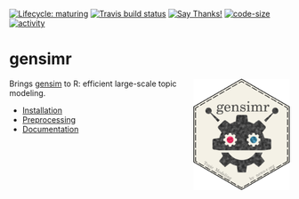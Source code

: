 
<!-- README.md is generated from README.Rmd. Please edit that file -->
<!-- badges: start -->
[![Lifecycle: maturing](https://img.shields.io/badge/lifecycle-maturing-blue.svg)](https://www.tidyverse.org/lifecycle/#maturing) [![Travis build status](https://travis-ci.org/news-r/gensimr.svg?branch=master)](https://travis-ci.org/news-r/gensimr) [![Say Thanks!](https://img.shields.io/badge/Say%20Thanks-!-1EAEDB.svg)](https://saythanks.io/to/JohnCoene) [![code-size](https://img.shields.io/github/languages/code-size/news-r/gensimr.svg)](https://github.com/news-r/gensimr) [![activity](https://img.shields.io/github/last-commit/news-r/gensimr.svg)](https://github.com/news-r/gensimr) <!-- badges: end -->

gensimr
=======

<img src="./man/figures/logo.png" height="200" align="right" />

Brings [gensim](https://radimrehurek.com/gensim) to R: efficient large-scale topic modeling.

-   [Installation](https://gensimr.news-r.org/articles/installation.html)
-   [Preprocessing](https://gensimr.news-r.org/articles/preprocessing.html)
-   [Documentation](https://gensimr.news-r.org/)

